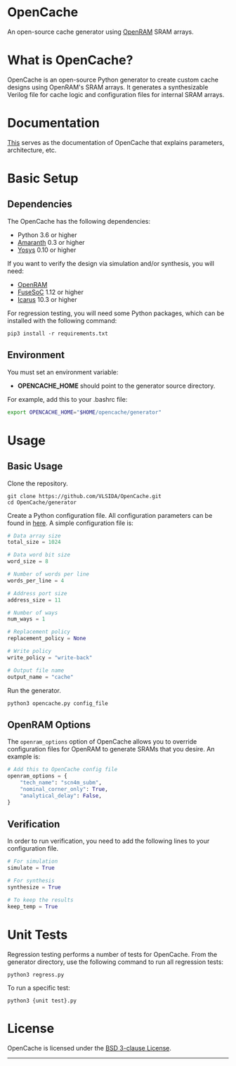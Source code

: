 # OpenCache
An open-source cache generator using [OpenRAM] SRAM arrays.

# What is OpenCache?
OpenCache is an open-source Python generator to create custom cache designs using OpenRAM's SRAM arrays.
It generates a synthesizable Verilog file for cache logic and configuration files for internal SRAM arrays.

# Documentation
[This](./docs/Overview.rst) serves as the documentation of OpenCache that explains parameters, architecture, etc.

# Basic Setup
## Dependencies
The OpenCache has the following dependencies:
+ Python 3.6 or higher
+ [Amaranth] 0.3 or higher
+ [Yosys] 0.10 or higher

If you want to verify the design via simulation and/or synthesis, you will need:
+ [OpenRAM]
+ [FuseSoC] 1.12 or higher
+ [Icarus] 10.3 or higher

For regression testing, you will need some Python packages, which can be installed with the following command:
```
pip3 install -r requirements.txt
```

## Environment
You must set an environment variable: 
+ **OPENCACHE\_HOME** should point to the generator source directory. 

For example, add this to your .bashrc file:

```bash
export OPENCACHE_HOME="$HOME/opencache/generator"
```

# Usage
## Basic Usage
Clone the repository.
```
git clone https://github.com/VLSIDA/OpenCache.git
cd OpenCache/generator
```
Create a Python configuration file. All configuration parameters can be found in [here](./docs/Parameter.rst).
A simple configuration file is:
```python
# Data array size
total_size = 1024

# Data word bit size
word_size = 8

# Number of words per line
words_per_line = 4

# Address port size
address_size = 11

# Number of ways
num_ways = 1

# Replacement policy
replacement_policy = None

# Write policy
write_policy = "write-back"

# Output file name
output_name = "cache"
```
Run the generator.
```
python3 opencache.py config_file
```

## OpenRAM Options
The `openram_options` option of OpenCache allows you to override configuration files for OpenRAM to generate SRAMs that you desire. An example is:
```python
# Add this to OpenCache config file
openram_options = {
    "tech_name": "scn4m_subm",
    "nominal_corner_only": True,
    "analytical_delay": False,
}
```

## Verification
In order to run verification, you need to add the following lines to your configuration file.
```python
# For simulation
simulate = True

# For synthesis
synthesize = True

# To keep the results
keep_temp = True
```

# Unit Tests
Regression testing performs a number of tests for OpenCache. From the generator directory, use the following command to run all regression tests:
```
python3 regress.py
```
To run a specific test:
```
python3 {unit test}.py
```

# License
OpenCache is licensed under the [BSD 3-clause License](LICENSE).

* * *

[OpenRAM]:  https://github.com/VLSIDA/OpenRAM
[FuseSoC]:  https://github.com/olofk/fusesoc
[Icarus]:   https://github.com/steveicarus/iverilog
[yosys]:    https://github.com/YosysHQ/yosys
[Amaranth]: https://github.com/amaranth-lang/amaranth